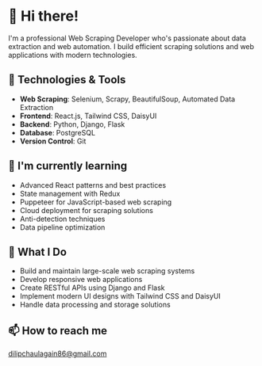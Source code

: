 # 👋 Hi there!

I'm a professional Web Scraping Developer who's passionate about data extraction and web automation. I build efficient scraping solutions and web applications with modern technologies.

## 🔧 Technologies & Tools

- **Web Scraping**: Selenium, Scrapy, BeautifulSoup, Automated Data Extraction
- **Frontend**: React.js, Tailwind CSS, DaisyUI
- **Backend**: Python, Django, Flask
- **Database**: PostgreSQL
- **Version Control**: Git

## 🌱 I'm currently learning

- Advanced React patterns and best practices
- State management with Redux
- Puppeteer for JavaScript-based web scraping
- Cloud deployment for scraping solutions
- Anti-detection techniques
- Data pipeline optimization

## 🚀 What I Do

- Build and maintain large-scale web scraping systems
- Develop responsive web applications
- Create RESTful APIs using Django and Flask
- Implement modern UI designs with Tailwind CSS and DaisyUI
- Handle data processing and storage solutions

## 📫 How to reach me

dilipchaulagain86@gmail.com

